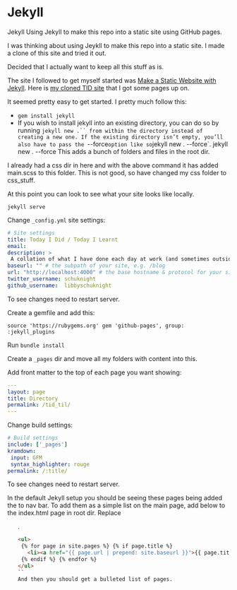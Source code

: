 # Jekyll

Jekyll
Using Jekyll to make this repo into a static site using GitHub pages.

I was thinking about using Jeykll to make this repo into a static site. I made a clone of this site and tried it out.

Decided that I actually want to keep all this stuff as is.

The site I followed to get myself started was [Make a Static Website with Jekyll](https://www.taniarascia.com/make-a-static-website-with-jekyll/). Here is [my cloned TID site](http://libbyschuknight.github.io/tid-copy/) that I got some pages up on.

It seemed pretty easy to get started. I pretty much follow this:

- `gem install jekyll`
- If you wish to install jekyll into an existing directory, you can do so by running `jekyll new .`` from within the directory instead of creating a new one. If the existing directory isn’t empty, you’ll also have to pass the `--force` option like so `jekyll new . --force`.
jekyll new . --force
This adds a bunch of folders and files in the root dir.

I already had a css dir in here and with the above command it has added main.scss to this folder. This is not good, so have changed my css folder to css_stuff.

At this point you can look to see what your site looks like locally.

`jekyll serve`

Change `_config.yml` site settings:

```yaml
# Site settings
title: Today I Did / Today I Learnt
email:
description: >
 A collation of what I have done each day at work (and sometimes outside) and what I have learnt while coding.
baseurl: "" # the subpath of your site, e.g. /blog
url: "http://localhost:4000" # the base hostname & protocol for your site
twitter_username: schuknight
github_username:  libbyschuknight
```

To see changes need to restart server.

Create a gemfile and add this:

``
source 'https://rubygems.org'
gem 'github-pages', group: :jekyll_plugins
``

Run `bundle install`

Create a `_pages` dir and move all my folders with content into this.

Add front matter to the top of each page you want showing:

```yaml
---
layout: page
title: Directory
permalink: /tid_til/
---
```

Change build settings:

```yaml
# Build settings
include: ['_pages']
kramdown:
 input: GFM
 syntax_highlighter: rouge
permalink: /:title/
```

To see changes need to restart server.

In the default Jekyll setup you should be seeing these pages being added the to nav bar. To add them as a simple list on the main page, add below to the index.html page in root dir. Replace <ul class="post-list">.

```html
<ul>
 {% for page in site.pages %} {% if page.title %}
   <li><a href="{{ page.url | prepend: site.baseurl }}">{{ page.title }}</a></li>
 {% endif %} {% endfor %}
</ul>
``
And then you should get a bulleted list of pages.
